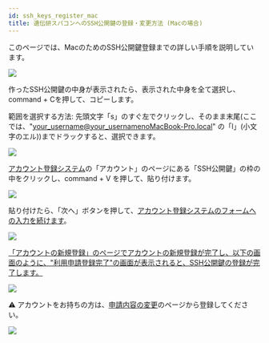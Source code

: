 ```yaml
---
id: ssh_keys_register_mac
title: 遺伝研スパコンへのSSH公開鍵の登録・変更方法 (Macの場合)
---
```


このページでは、MacのためのSSH公開鍵登録までの詳しい手順を説明しています。




![](/img/ssh_keys/mac/ssh_mac_27.png)

作ったSSH公開鍵の中身が表示されたら、表示された中身を全て選択し、command + Cを押して、コピーします。


範囲を選択する方法: 先頭文字「s」のすぐ左でクリックし、そのまま末尾(ここでは、"your_username@your_usernamenoMacBook-Pro.local" の「l」(小文字のエル))までドラックすると、選択できます。

![](/img/ssh_keys/mac/ssh_mac_28.png)

<!-- <a href="https://sc-account.ddbj.nig.ac.jp/application/registration">アカウント登録システム</a> -->

[アカウント登録システム](/blog/2024-10-25-account_system_maintenance)の「アカウント」のページにある「SSH公開鍵」の枠の中をクリックし、command + V を押して、貼り付けます。

![](/img/ssh_keys/mac/ssh_mac_29.png)

貼り付けたら、「次へ」ボタンを押して、[アカウント登録システムのフォームへの入力を続けます](/application/registration)。

![](/img/ssh_keys/mac/ssh_mac_30.png)


[「アカウントの新規登録」のページでアカウントの新規登録が完了し、以下の画面のように、"利用申請登録完了"の画面が表示されると、SSH公開鍵の登録が完了します。](/application/registration)

![](/img/ssh_keys/mac/ssh_mac_31.png)


&#x26A0; アカウントをお持ちの方は、[<u>申請内容の変更</u>](/application/change_account_info)のページから登録してください。

![](reg_ssh_JP.png)

